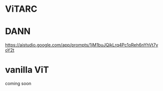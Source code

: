 # ViTARC
# DANN
https://aistudio.google.com/app/prompts/1jM1buJQikLrq4Pc1oReh6nYhVt7yoY2t

# vanilla ViT

coming soon
